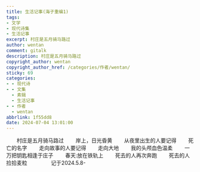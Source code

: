 ```yaml
---
title: 生活记事(海子重编1)
tags:
- 文学
- 现代诗集
- 生活记事
excerpt: 村庄是五月骑马路过
author: wentan
comment: gitalk
description: 村庄是五月骑马路过
copyright_author: wentan
copyright_author_href: /categories/作者/wentan/
sticky: 69
categories:
- - 现代诗
- - 文集
  - 素辑
  - 生活记事
- - 作者
  - wentan
abbrlink: 1f55dd8
date: 2024-07-04 13:01:00
---
```


&emsp;&emsp;村庄是五月骑马路过
&emsp;&emsp;岸上，日光昏黄
&emsp;&emsp;从夜里出生的人要记得
&emsp;&emsp;死亡的名字
&emsp;&emsp;走向故事的人要记得
&emsp;&emsp;走向大地
&emsp;&emsp;我的头颅血色温柔
&emsp;&emsp;一万把钥匙相逢于庄子
&emsp;&emsp;春天:放在铁轨上
&emsp;&emsp;死去的人再次奔跑
&emsp;&emsp;死去的人捡拾麦粒
&emsp;&emsp;
&emsp;&emsp;记于2024.5.8-
